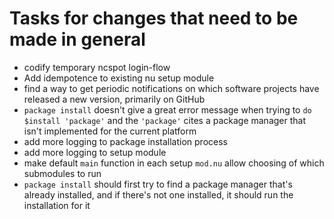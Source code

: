 # Tasks for changes that need to be made in general

- codify temporary ncspot login-flow
- Add idempotence to existing nu setup module
- find a way to get periodic notifications on which software projects have
released a new version, primarily on GitHub
- `package install` doesn't give a great error message when trying to `do
$install 'package'` and the `'package'` cites a package manager that isn't
implemented for the current platform
- add more logging to package installation process
- add more logging to setup module
- make default `main` function in each setup `mod.nu` allow choosing of which submodules to run
- `package install` should first try to find a package manager that's already
installed, and if there's not one installed, it should run the installation for
it

